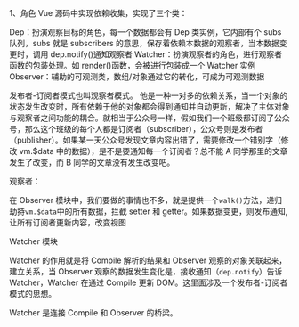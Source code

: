 1、角色
Vue 源码中实现依赖收集，实现了三个类：

Dep：扮演观察目标的角色，每一个数据都会有 Dep 类实例，它内部有个 subs 队列，subs 就是 subscribers 的意思，保存着依赖本数据的观察者，当本数据变更时，调用 dep.notify()通知观察者
Watcher：扮演观察者的角色，进行观察者函数的包装处理。如 render()函数，会被进行包装成一个 Watcher 实例
Observer：辅助的可观测类，数组/对象通过它的转化，可成为可观测数据

发布者-订阅者模式也叫观察者模式。 他是一种一对多的依赖关系，当一个对象的状态发生改变时，所有依赖于他的对象都会得到通知并自动更新，解决了主体对象与观察者之间功能的耦合。就相当于公众号一样，假如我们一个班级都订阅了公众号，那么这个班级的每个人都是订阅者（subscriber），公众号则是发布者（publisher）。如果某一天公众号发现文章内容出错了，需要修改一个错别字（修改 vm.\$data 中的数据），是不是要通知每一个订阅者？总不能 A 同学那里的文章发生了改变，而 B 同学的文章没有发生改变吧。

观察者：

在 Observer 模块中，我们要做的事情也不多，就是提供一个`walk()`方法，递归劫持`vm.$data`中的所有数据，拦截 setter 和 getter。如果数据变更，则发布通知,让所有订阅者更新内容，改变视图

Watcher 模块

Watcher 的作用就是将 Compile 解析的结果和 Observer 观察的对象关联起来，建立关系，当 Observer 观察的数据发生变化是，接收通知（`dep.notify`）告诉 Watcher，Watcher 在通过 Compile 更新 DOM。这里面涉及一个发布者-订阅者模式的思想。

Watcher 是连接 Compile 和 Observer 的桥梁。
